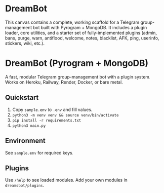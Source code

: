 # DreamBot
This canvas contains a complete, working scaffold for a Telegram group-management bot built with Pyrogram + MongoDB. It includes a plugin loader, core utilities, and a starter set of fully-implemented plugins (admin, bans, purge, warn, antiflood, welcome, notes, blacklist, AFK, ping, userinfo, stickers, wiki, etc.).

# DreamBot (Pyrogram + MongoDB)

A fast, modular Telegram group-management bot with a plugin system. Works on Heroku, Railway, Render, Docker, or bare metal.

## Quickstart
1) Copy `sample.env` to `.env` and fill values.
2) `python3 -m venv venv && source venv/bin/activate`
3) `pip install -r requirements.txt`
4) `python3 main.py`

## Environment
See `sample.env` for required keys.

## Plugins
Use `/help` to see loaded modules. Add your own modules in `dreamsbot/plugins`.
